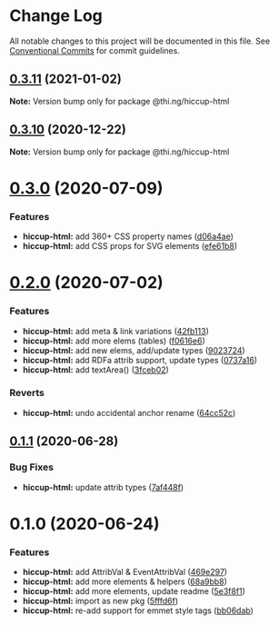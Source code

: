 # Change Log

All notable changes to this project will be documented in this file.
See [Conventional Commits](https://conventionalcommits.org) for commit guidelines.

## [0.3.11](https://github.com/thi-ng/umbrella/compare/@thi.ng/hiccup-html@0.3.10...@thi.ng/hiccup-html@0.3.11) (2021-01-02)

**Note:** Version bump only for package @thi.ng/hiccup-html





## [0.3.10](https://github.com/thi-ng/umbrella/compare/@thi.ng/hiccup-html@0.3.9...@thi.ng/hiccup-html@0.3.10) (2020-12-22)

**Note:** Version bump only for package @thi.ng/hiccup-html





# [0.3.0](https://github.com/thi-ng/umbrella/compare/@thi.ng/hiccup-html@0.2.0...@thi.ng/hiccup-html@0.3.0) (2020-07-09)


### Features

* **hiccup-html:** add 360+ CSS property names ([d06a4ae](https://github.com/thi-ng/umbrella/commit/d06a4ae0fa916d168bf54e0f003677bf726e8513))
* **hiccup-html:** add CSS props for SVG elements ([efe61b8](https://github.com/thi-ng/umbrella/commit/efe61b8d0ddfd7f54b2689a792a092122ffe830a))





# [0.2.0](https://github.com/thi-ng/umbrella/compare/@thi.ng/hiccup-html@0.1.1...@thi.ng/hiccup-html@0.2.0) (2020-07-02)


### Features

* **hiccup-html:** add meta & link variations ([42fb113](https://github.com/thi-ng/umbrella/commit/42fb113141e400b64822daefa746ab236e57965a))
* **hiccup-html:** add more elems (tables) ([f0616e6](https://github.com/thi-ng/umbrella/commit/f0616e626e187725b31716d6fec7f420288d071e))
* **hiccup-html:** add new elems, add/update types ([9023724](https://github.com/thi-ng/umbrella/commit/9023724d536a013a896934f9b5db443787be31ce))
* **hiccup-html:** add RDFa attrib support, update types ([0737a16](https://github.com/thi-ng/umbrella/commit/0737a169668184750e7fe0d09be5d51c61a47e17))
* **hiccup-html:** add textArea() ([3fceb02](https://github.com/thi-ng/umbrella/commit/3fceb02136de6d8b532c23659cad3f800b159534))


### Reverts

* **hiccup-html:** undo accidental anchor rename ([64cc52c](https://github.com/thi-ng/umbrella/commit/64cc52c34ae689396f0729918455d78603ce890c))





## [0.1.1](https://github.com/thi-ng/umbrella/compare/@thi.ng/hiccup-html@0.1.0...@thi.ng/hiccup-html@0.1.1) (2020-06-28)


### Bug Fixes

* **hiccup-html:** update attrib types ([7af448f](https://github.com/thi-ng/umbrella/commit/7af448f59ac0210060a508a75be27f8667c7d118))





# 0.1.0 (2020-06-24)


### Features

* **hiccup-html:** add AttribVal & EventAttribVal ([469e297](https://github.com/thi-ng/umbrella/commit/469e29758d3801d8c5e56695246c438f4a6c9569))
* **hiccup-html:** add more elements & helpers ([68a9bb8](https://github.com/thi-ng/umbrella/commit/68a9bb89f901612e69e0c4ae972a8de2c7ac76b6))
* **hiccup-html:** add more elements, update readme ([5e3f8f1](https://github.com/thi-ng/umbrella/commit/5e3f8f1f70fd06aab5ab64683546d5febe16a0f4))
* **hiccup-html:** import as new pkg ([5fffd6f](https://github.com/thi-ng/umbrella/commit/5fffd6fd641da4fad73802fb105a700620940ab3))
* **hiccup-html:** re-add support for emmet style tags ([bb06dab](https://github.com/thi-ng/umbrella/commit/bb06dabe0ea2214a1bbef56db1875bbe0ae392bd))
